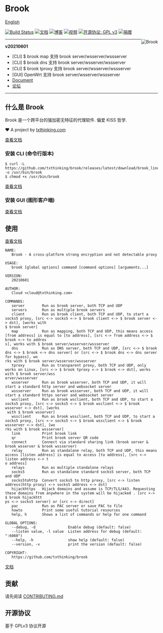 # Brook

[English](README.md)

[![Build Status](https://travis-ci.org/txthinking/brook.svg?branch=master)](https://travis-ci.org/txthinking/brook)
[![文档](https://img.shields.io/badge/%E6%95%99%E7%A8%8B-%E6%96%87%E6%A1%A3-yellow.svg)](https://txthinking.github.io/brook/#/zh-cn/)
[![博客](https://img.shields.io/badge/%E6%95%99%E7%A8%8B-%E5%B9%BB%E7%81%AF%E7%89%87-blueviolet.svg)](https://talks.txthinking.com)
[![视频](https://img.shields.io/badge/%E6%95%99%E7%A8%8B-%E8%A7%86%E9%A2%91-red.svg)](https://www.youtube.com/txthinking)
[![开源协议: GPL v3](https://img.shields.io/badge/%E5%BC%80%E6%BA%90%E5%8D%8F%E8%AE%AE-GPL%20v3-yellow.svg)](http://www.gnu.org/licenses/gpl-3.0)
[![捐赠](https://img.shields.io/badge/%E6%94%AF%E6%8C%81-%E6%8D%90%E8%B5%A0-ff69b4.svg)](https://www.txthinking.com/opensource-support.html)

<p align="center">
    <img style="float:right;" src="https://txthinking.github.io/brook/_static/brook.png" alt="Brook"/>
</p>

---

**v20210601**

-   [CLI] \$ brook map 支持 brook server/wsserver/wssserver
-   [CLI] \$ brook dns 支持 brook server/wsserver/wssserver
-   [CLI] \$ brook tproxy 支持 brook server/wsserver/wssserver
-   [GUI] OpenWrt 支持 brook server/wsserver/wssserver
-   [Document](https://txthinking.github.io/brook/)
-   [论坛](https://github.com/txthinking/brook/discussions)

---

## 什么是 Brook

Brook 是一个跨平台的强加密无特征的代理软件. 偏爱 KISS 哲学.

❤️ A project by [txthinking.com](https://www.txthinking.com)

[查看文档](https://txthinking.github.io/brook/#/zh-cn/?id=%e4%bb%80%e4%b9%88%e6%98%afcli%e5%92%8cgui)

### 安装 CLI (命令行版本)

```
$ curl -L https://github.com/txthinking/brook/releases/latest/download/brook_linux_amd64 -o /usr/bin/brook
$ chmod +x /usr/bin/brook
```

[查看文档](https://txthinking.github.io/brook/#/zh-cn/install-cli)

### 安装 GUI (图形客户端)

[查看文档](https://txthinking.github.io/brook/#/zh-cn/install-gui-client)

## 使用

[查看文档](https://txthinking.github.io/brook/#/zh-cn/)

```
NAME:
   Brook - A cross-platform strong encryption and not detectable proxy

USAGE:
   brook [global options] command [command options] [arguments...]

VERSION:
   20210601

AUTHOR:
   Cloud <cloud@txthinking.com>

COMMANDS:
   server        Run as brook server, both TCP and UDP
   servers       Run as multiple brook servers
   client        Run as brook client, both TCP and UDP, to start a socks5 proxy, [src <-> socks5 <-> $ brook client <-> $ brook server <-> dst], [works with
$ brook server]
   map           Run as mapping, both TCP and UDP, this means access [from address] is equal to [to address], [src <-> from address <-> $ brook <-> to addres
s], works with $ brook server/wsserver/wssserver
   dns           Run as DNS server, both TCP and UDP, [src <-> $ brook dns <-> $ brook <-> dns server] or [src <-> $ brook dns <-> dns server for bypass], wo
rks with $ brook server/wsserver/wssserver
   tproxy        Run as transparent proxy, both TCP and UDP, only works on Linux, [src <-> $ brook tproxy <-> $ brook <-> dst], works with $ brook server/wss
erver/wssserver
   wsserver      Run as brook wsserver, both TCP and UDP, it will start a standard http server and websocket server
   wssserver     Run as brook wssserver, both TCP and UDP, it will start a standard https server and websocket server
   wsclient      Run as brook wsclient, both TCP and UDP, to start a socks5 proxy, [src <-> socks5 <-> $ brook wsclient <-> $ brook wsserver <-> dst], [works
 with $ brook wsserver]
   wssclient     Run as brook wssclient, both TCP and UDP, to start a socks5 proxy, [src <-> socks5 <-> $ brook wssclient <-> $ brook wssserver <-> dst], [wo
rks with $ brook wssserver]
   link          Print brook link
   qr            Print brook server QR code
   connect       Connect via standard sharing link (brook server & brook wsserver & brook wssserver)
   relay         Run as standalone relay, both TCP and UDP, this means access [listen address] is equal to access [to address], [src <-> listen address <-> t
o address]
   relays        Run as multiple standalone relays
   socks5        Run as standalone standard socks5 server, both TCP and UDP
   socks5tohttp  Convert socks5 to http proxy, [src <-> listen address(http proxy) <-> socks5 address <-> dst]
   hijackhttps   Hijack domains and assume is TCP/TLS/443. Requesting these domains from anywhere in the system will be hijacked . [src <-> $ brook hijackhtt
ps <-> socks5 server] or [src <-> direct]
   pac           Run as PAC server or save PAC to file
   howto         Print some useful tutorial resources
   help, h       Shows a list of commands or help for one command

GLOBAL OPTIONS:
   --debug, -d               Enable debug (default: false)
   --listen value, -l value  Listen address for debug (default: ":6060")
   --help, -h                show help (default: false)
   --version, -v             print the version (default: false)

COPYRIGHT:
   https://github.com/txthinking/brook
```

[文档](https://txthinking.github.io/brook/#/zh-cn/)

## 贡献

请先阅读 [CONTRIBUTING.md](https://github.com/txthinking/brook/blob/master/.github/CONTRIBUTING.md)

## 开源协议

基于 GPLv3 协议开源
